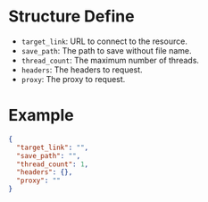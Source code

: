# Structure Define
- `target_link`: URL to connect to the resource.
- `save_path`: The path to save without file name.
- `thread_count`: The maximum number of threads.
- `headers`: The headers to request.
- `proxy`: The proxy to request.

# Example
```json
{
  "target_link": "",
  "save_path": "",
  "thread_count": 1,
  "headers": {},
  "proxy": ""
}
```